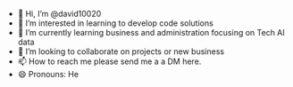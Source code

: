 - 👋 Hi, I’m @david10020
- 👀 I’m interested in learning to develop code solutions
- 🌱 I’m currently learning business and administration focusing on Tech AI data
- 💞️ I’m looking to collaborate on projects or new business
- 📫 How to reach me please send me a a DM here.
- 😄 Pronouns: He

<!---
david10020/david10020 is a ✨ special ✨ repository because its `README.md` (this file) appears on your GitHub profile.
You can click the Preview link to take a look at your changes.
--->
